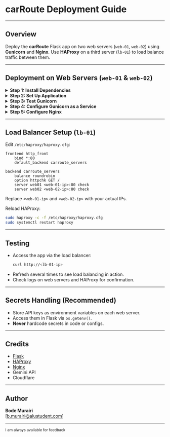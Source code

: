 # carRoute Deployment Guide

---

## Overview

Deploy the **carRoute** Flask app on two web servers (`web-01`, `web-02`) using **Gunicorn** and **Nginx**. Use **HAProxy** on a third server (`lb-01`) to load balance traffic between them.

---

## Deployment on Web Servers (`web-01` & `web-02`)

<details>
<summary><strong>Step 1: Install Dependencies</strong></summary>

```bash
sudo apt update
sudo apt install python3 python3-venv python3-pip nginx -y
```
</details>

<details>
<summary><strong>Step 2: Set Up Application</strong></summary>

```bash
cd /home/ubuntu/
git clone <your-git-repo-url> carRoute
cd carRoute
python3 -m venv venv
source venv/bin/activate
pip install -r requirements.txt
```
</details>

<details>
<summary><strong>Step 3: Test Gunicorn</strong></summary>

```bash
venv/bin/gunicorn --bind 127.0.0.1:8000 app:app
```
Visit [http://localhost:8000](http://localhost:8000) to check the app.
</details>

<details>
<summary><strong>Step 4: Configure Gunicorn as a Service</strong></summary>

Create `/etc/systemd/system/carRoute.service`:
```ini
[Unit]
Description=Gunicorn instance to serve carRoute
After=network.target

[Service]
User=ubuntu
Group=www-data
WorkingDirectory=/home/ubuntu/carRoute
Environment="PATH=/home/ubuntu/carRoute/venv/bin"
ExecStart=/home/ubuntu/carRoute/venv/bin/gunicorn --workers 3 --bind 127.0.0.1:8000 app:app

[Install]
WantedBy=multi-user.target
```
Enable and start:
```bash
sudo systemctl daemon-reload
sudo systemctl start carRoute
sudo systemctl enable carRoute
```
</details>

<details>
<summary><strong>Step 5: Configure Nginx</strong></summary>

Create `/etc/nginx/sites-available/carRoute`:
```nginx
server {
    listen 80;
    server_name _;

    location / {
        proxy_pass http://127.0.0.1:8000;
        proxy_set_header Host $host;
        proxy_set_header X-Real-IP $remote_addr;
        proxy_set_header X-Forwarded-For $proxy_add_x_forwarded_for;
        proxy_set_header X-Forwarded-Proto $scheme;
    }
}
```
Enable and reload Nginx:
```bash
sudo ln -s /etc/nginx/sites-available/carRoute /etc/nginx/sites-enabled/
sudo nginx -t
sudo systemctl reload nginx
```
</details>

---

## Load Balancer Setup (`lb-01`)

Edit `/etc/haproxy/haproxy.cfg`:
```haproxy
frontend http_front
    bind *:80
    default_backend carroute_servers

backend carroute_servers
    balance roundrobin
    option httpchk GET /
    server web01 <web-01-ip>:80 check
    server web02 <web-02-ip>:80 check
```
Replace `<web-01-ip>` and `<web-02-ip>` with your actual IPs.

Reload HAProxy:
```bash
sudo haproxy -c -f /etc/haproxy/haproxy.cfg
sudo systemctl restart haproxy
```

---

## Testing

- Access the app via the load balancer:
  ```bash
  curl http://<lb-01-ip>
  ```
- Refresh several times to see load balancing in action.
- Check logs on web servers and HAProxy for confirmation.

---

## Secrets Handling (Recommended)

- Store API keys as environment variables on each web server.
- Access them in Flask via `os.getenv()`.
- **Never** hardcode secrets in code or configs.

---

## Credits

- [Flask](https://flask.palletsprojects.com/)
- [HAProxy](https://www.haproxy.org/)
- [Nginx](https://www.nginx.com/)
- Gemini API
- Cloudflare

---

## Author

**Bode Murairi**  
[b.murairi@alustudent.com]  


---

<sub>I am always available for feedback</sub>

